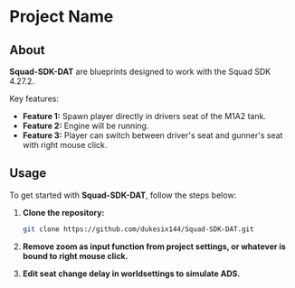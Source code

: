 # Project Name

## About

**Squad-SDK-DAT** are blueprints designed to work with the Squad SDK 4.27.2.

Key features:
- **Feature 1:** Spawn player directly in drivers seat of the M1A2 tank.
- **Feature 2:** Engine will be running.
- **Feature 3:** Player can switch between driver's seat and gunner's seat with right mouse click.

## Usage

To get started with **Squad-SDK-DAT**, follow the steps below:

1. **Clone the repository:**
   ```bash
   git clone https://github.com/dukesix144/Squad-SDK-DAT.git

2. **Remove zoom as input function from project settings, or whatever is bound to right mouse click.**
 
2. **Edit seat change delay in worldsettings to simulate ADS.**
